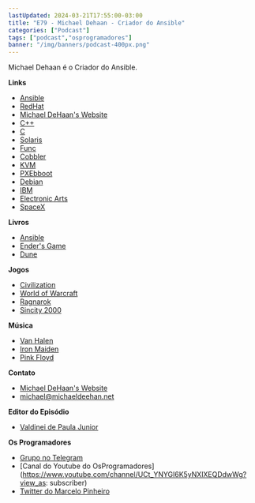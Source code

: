 ```yaml
---
lastUpdated: 2024-03-21T17:55:00-03:00
title: "E79 - Michael Dehaan - Criador do Ansible"
categories: ["Podcast"]
tags: ["podcast","osprogramadores"]
banner: "/img/banners/podcast-400px.png"
---
```



<SpotifyEmbed episode="1jcS9xQsqCh1yHRA6kdjAl"></SpotifyEmbed>

Michael Dehaan é o Criador do Ansible.


**Links**   
- [Ansible](https://www.ansible.com/)
- [RedHat](https://www.redhat.com/)
- [Michael DeHaan's Website](https://www.michaeldehaan.net/)
- [C++](https://www.cplusplus.com/)
- [C](https://en.cppreference.com/w/c)
- [Solaris](https://www.oracle.com/solaris/)
- [Func](https://fedoraproject.org/wiki/Func)
- [Cobbler](https://cobbler.github.io/)
- [KVM](https://www.linux-kvm.org/)
- [PXEbboot](https://en.wikipedia.org/wiki/Preboot_Execution_Environment)
- [Debian](https://www.debian.org/)
- [IBM](https://www.ibm.com/")
- [Electronic Arts](https://www.ea.com/)
- [SpaceX](https://www.spacex.com/)

**Livros**  
- [Ansible](https://www.ansible.com/)
- [Ender's Game](https://en.wikipedia.org/wiki/Ender%27s_Game)
- [Dune](https://en.wikipedia.org/wiki/Dune_%28franchise)

**Jogos**
- [Civilization](https://civilization.com)
- [World of Warcraft](https://worldofwarcraft.com/)
- [Ragnarok](https://www.playstation.com/en-ca/games/god-of-war-ragnarok/")
- [Sincity 2000](https://en.wikipedia.org/wiki/SimCity_2000)

**Música**
- [Van Halen](https://www.van-halen.com/)
- [Iron Maiden](https://ironmaiden.com/)
- [Pink Floyd](https://www.pinkfloyd.com/)

**Contato**
- [Michael DeHaan's Website](https://www.michaeldehaan.net/)
- [michael@michaeldeehan.net](mailto:michael@michaeldehan.net)

**Editor do Episódio**
- [⁠Valdinei de Paula Junior]( https://www.linkedin.com/in/valdinei-de-paula-junior-009634230/)

**Os Programadores**
- [Grupo no Telegram](https://t.me/osprogramadores)
- [Canal do Youtube do OsProgramadores](https://www.youtube.com/channel/UCt_YNYGl6K5yNXlXEQDdwWg?view_as: subscriber)
- [Twitter do Marcelo Pinheiro](https://twitter.com/mpinheir)

